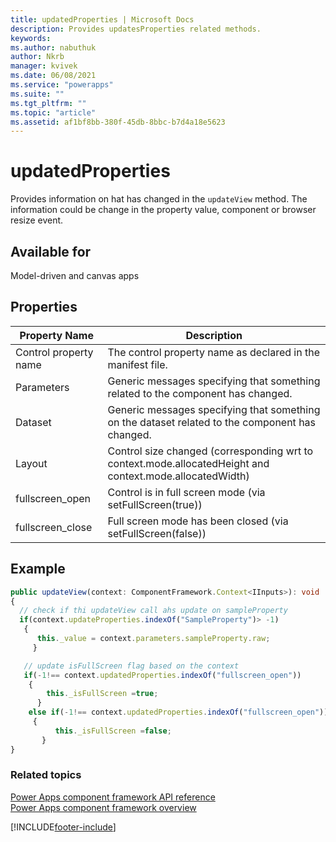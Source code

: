 ```yaml
---
title: updatedProperties | Microsoft Docs
description: Provides updatesProperties related methods.
keywords:
ms.author: nabuthuk
author: Nkrb
manager: kvivek
ms.date: 06/08/2021
ms.service: "powerapps"
ms.suite: ""
ms.tgt_pltfrm: ""
ms.topic: "article"
ms.assetid: af1bf8bb-380f-45db-8bbc-b7d4a18e5623
---
```


# updatedProperties

Provides information on hat has changed in the `updateView` method. The information could be change in the property value, component or browser resize event.

## Available for 

Model-driven and canvas apps

## Properties

|Property Name|Description|
|-------------|-----------|
|Control property name| The control property name as declared in the manifest file.|
|Parameters|Generic messages specifying that something related to the component has changed.|
|Dataset|Generic messages specifying that something on the dataset related to the component has changed.|
|Layout|Control size changed (corresponding wrt to context.mode.allocatedHeight and context.mode.allocatedWidth)|
|fullscreen_open|Control is in full screen mode (via setFullScreen(true))|
|fullscreen_close|Full screen mode has been closed (via setFullScreen(false)) |

## Example

```typescript
public updateView(context: ComponentFramework.Context<IInputs>): void
{
  // check if thi updateView call ahs update on sampleProperty
  if(context.updateProperties.indexOf("SampleProperty")> -1)
   {
      this._value = context.parameters.sampleProperty.raw;
     }

   // update isFullScreen flag based on the context
   if(-1!== context.updatedProperties.indexOf("fullscreen_open"))
    {
        this._isFullScreen =true;
      }
    else if(-1!== context.updatedProperties.indexOf("fullscreen_open"))
     { 
          this._isFullScreen =false;
       }
}
```
### Related topics

[Power Apps component framework API reference](../reference/index.md)<br/>
[Power Apps component framework overview](../overview.md)

[!INCLUDE[footer-include](../../../includes/footer-banner.md)]
